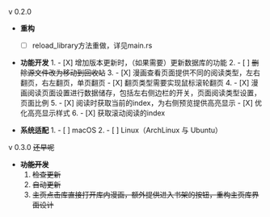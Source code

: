 v 0.2.0

* **重构**
    - [ ] reload_library方法重做，详见main.rs

* **功能开发**
    1.
        - [X] 增加版本更新时，（如果需要）更新数据库的功能
    2.
        - [ ] ~~删除源文件改为移动到回收站~~
    3.
        - [X] 漫画查看页面提供不同的阅读类型，左右翻页，右左翻页，单页翻页
        - [X] 翻页类型需要实现鼠标滚轮翻页
    4.
        - [X] 漫画阅读页面设置进行数据储存，包括左右侧边栏的开关，页面阅读类型设置，页面比例
    5.
        - [X] 阅读时获取当前的index，为右侧预览提供高亮显示
        - [X] 优化高亮显示样式
    6.
        - [X] 获取滚动阅读的index

* **系统适配**
    1.
        - [ ] macOS
    2.
        - [ ] Linux（ArchLinux 与 Ubuntu）

v 0.3.0
~~还早呢~~

* **~~功能开发~~**
    1. ~~检查更新~~
    2. ~~自动更新~~
    3. ~~主页点击库直接打开库内漫画，额外提供进入书架的按钮，重构主页库界面设计~~
